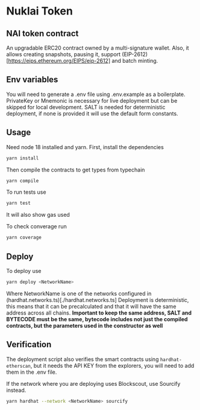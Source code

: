 # Nuklai Token

## NAI token contract
An upgradable ERC20 contract owned by a multi-signature wallet. Also, it allows creating snapshots, pausing it, support (EIP-2612)[https://eips.ethereum.org/EIPS/eip-2612] and batch minting.

## Env variables
You will need to generate a .env file using .env.example as a boilerplate. PrivateKey or Mnemonic is necessary for live deployment but can be skipped for local development. SALT is needed for deterministic deployment, if none is provided it will use the default form constants.

## Usage
Need node 18 installed and yarn.
First, install the dependencies
```bash
yarn install
```

Then compile the contracts to get types from typechain
```bash
yarn compile
```

To run tests use
```bash
yarn test
```
It will also show gas used

To check converage run
```bash
yarn coverage
```

## Deploy
To deploy use
```bash
yarn deploy <NetworkName>
```
Where NetworkName is one of the networks configured in (hardhat.networks.ts)[./hardhat.networks.ts]
Deployment is deterministic, this means that it can be precalculated and that it will have the same address across all chains.
**Important to keep the same address, SALT and BYTECODE must be the same, bytecode includes not just the compiled contracts, but the parameters used in the constructor as well**

## Verification
The deployment script also verifies the smart contracts using `hardhat-etherscan`, but it needs the API KEY from the explorers, you will need to add them in the .env file.

If the network where you are deploying uses Blockscout, use Sourcify instead.
```bash
yarn hardhat --network <NetworkName> sourcify
```
